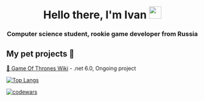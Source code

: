 <h1 align="center">Hello there, I'm Ivan
<img src="https://github.com/blackcater/blackcater/raw/main/images/Hi.gif" height="32"/></h1>
<h3 align="center">Computer science student, rookie game developer from Russia </h3>

## My pet projects 🚧  
[🔫 Game Of Thrones Wiki](https://github.com/ILoveRedheads/GOTWikiMVC) - .net 6.0, Ongoing project


[![Top Langs](https://github-readme-stats.vercel.app/api/top-langs/?username=ILoveRedheads)](https://github.com/ILoveRedheads/github-readme-stats)

[![codewars](https://www.codewars.com/users/ILoveRedheads/badges/large)](https://www.codewars.com/users/ILoveRedheads)
